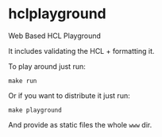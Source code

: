 # hclplayground

Web Based HCL Playground

It includes validating the HCL + formatting it.

To play around just run:

```
make run
```

Or if you want to distribute it just run:

```
make playground
```

And provide as static files the whole `www` dir.
